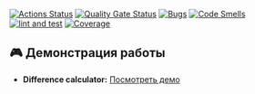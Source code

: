 
[![Actions Status](https://github.com/Estepa08/frontend-project-46/actions/workflows/hexlet-check.yml/badge.svg)](https://github.com/Estepa08/frontend-project-46/actions) [![Quality Gate Status](https://sonarcloud.io/api/project_badges/measure?project=Estepa08_frontend-project-46&metric=alert_status)](https://sonarcloud.io/summary/new_code?id=Estepa08_frontend-project-46) [![Bugs](https://sonarcloud.io/api/project_badges/measure?project=Estepa08_frontend-project-46&metric=bugs)](https://sonarcloud.io/summary/new_code?id=Estepa08_frontend-project-46) [![Code Smells](https://sonarcloud.io/api/project_badges/measure?project=Estepa08_frontend-project-46&metric=code_smells)](https://sonarcloud.io/summary/new_code?id=Estepa08_frontend-project-46) [![lint and test](https://github.com/Estepa08/frontend-project-46/actions/workflows/test-and-lint.yml/badge.svg?branch=main)](https://github.com/Estepa08/frontend-project-46/actions/workflows/test-and-lint.yml) [![Coverage](https://sonarcloud.io/api/project_badges/measure?project=Estepa08_frontend-project-46&metric=coverage)](https://sonarcloud.io/summary/new_code?id=Estepa08_frontend-project-46)

## 🎮 Демонстрация работы

- **Difference calculator:**  [Посмотреть демо](https://asciinema.org/a/D6yqwbJuq3xnfOW6Dfhe8YXV4)
